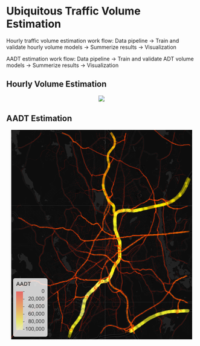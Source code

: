 # Ubiquitous Traffic Volume Estimation

Hourly traffic volume estimation work flow: Data pipeline -> Train and validate hourly volume models -> Summerize results -> Visualization

AADT estimation work flow: Data pipeline -> Train and validate ADT volume models -> Summerize results -> Visualization

## Hourly Volume Estimation
<p align="center">
  <img src="/hourly_estimate/volume.png" )
</p>

## AADT Estimation
<p align="center">
  <img src="/aadt_estimate/AADT.png" )
</p>
